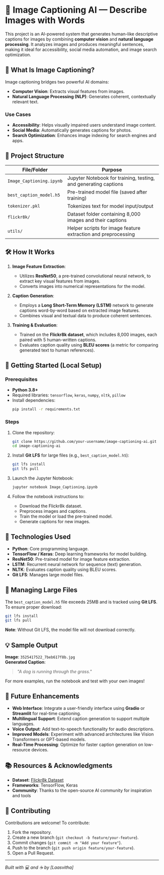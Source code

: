 # 🧠 Image Captioning AI — Describe Images with Words

This project is an AI-powered system that generates human-like descriptive captions for images by combining **computer vision** and **natural language processing**. It analyzes images and produces meaningful sentences, making it ideal for accessibility, social media automation, and image search optimization.

## 📸 What Is Image Captioning?

Image captioning bridges two powerful AI domains:
- **Computer Vision**: Extracts visual features from images.
- **Natural Language Processing (NLP)**: Generates coherent, contextually relevant text.

### Use Cases
- **Accessibility**: Helps visually impaired users understand image content.
- **Social Media**: Automatically generates captions for photos.
- **Search Optimization**: Enhances image indexing for search engines and apps.

## 🧰 Project Structure

| File/Folder             | Purpose                                                                 |
|-------------------------|-------------------------------------------------------------------------|
| `Image_Captioning.ipynb`| Jupyter Notebook for training, testing, and generating captions          |
| `best_caption_model.h5` | Pre-trained model file (saved after training)                           |
| `tokenizer.pkl`         | Tokenizes text for model input/output                                   |
| `flickr8k/`             | Dataset folder containing 8,000 images and their captions                |
| `utils/`                | Helper scripts for image feature extraction and preprocessing            |

## 🛠️ How It Works

1. **Image Feature Extraction**:
   - Utilizes **ResNet50**, a pre-trained convolutional neural network, to extract key visual features from images.
   - Converts images into numerical representations for the model.

2. **Caption Generation**:
   - Employs a **Long Short-Term Memory (LSTM)** network to generate captions word-by-word based on extracted image features.
   - Combines visual and textual data to produce coherent sentences.

3. **Training & Evaluation**:
   - Trained on the **Flickr8k dataset**, which includes 8,000 images, each paired with 5 human-written captions.
   - Evaluates caption quality using **BLEU scores** (a metric for comparing generated text to human references).

## 🚀 Getting Started (Local Setup)

### Prerequisites
- **Python 3.8+**
- Required libraries: `tensorflow`, `keras`, `numpy`, `nltk`, `pillow`
- Install dependencies:
  ```bash
  pip install -r requirements.txt
  ```

### Steps
1. Clone the repository:
   ```bash
   git clone https://github.com/your-username/image-captioning-ai.git
   cd image-captioning-ai
   ```

2. Install **Git LFS** for large files (e.g., `best_caption_model.h5`):
   ```bash
   git lfs install
   git lfs pull
   ```

3. Launch the Jupyter Notebook:
   ```bash
   jupyter notebook Image_Captioning.ipynb
   ```

4. Follow the notebook instructions to:
   - Download the Flickr8k dataset.
   - Preprocess images and captions.
   - Train the model or load the pre-trained model.
   - Generate captions for new images.

## 🧠 Technologies Used

- **Python**: Core programming language.
- **TensorFlow / Keras**: Deep learning frameworks for model building.
- **ResNet50**: Pre-trained model for image feature extraction.
- **LSTM**: Recurrent neural network for sequence (text) generation.
- **NLTK**: Evaluates caption quality using BLEU scores.
- **Git LFS**: Manages large model files.

## 📁 Managing Large Files

The `best_caption_model.h5` file exceeds 25MB and is tracked using **Git LFS**. To ensure proper download:
```bash
git lfs install
git lfs pull
```
**Note**: Without Git LFS, the model file will not download correctly.

## 💡 Sample Output

**Image**: `3525417522_7beb617f8b.jpg`  
**Generated Caption**:
> *"A dog is running through the grass."*

For more examples, run the notebook and test with your own images!

## 🧩 Future Enhancements

- **Web Interface**: Integrate a user-friendly interface using **Gradio** or **Streamlit** for real-time captioning.
- **Multilingual Support**: Extend caption generation to support multiple languages.
- **Voice Output**: Add text-to-speech functionality for audio descriptions.
- **Improved Models**: Experiment with advanced architectures like Vision Transformers or GPT-based models.
- **Real-Time Processing**: Optimize for faster caption generation on low-resource devices.

## 📚 Resources & Acknowledgments

- **Dataset**: [Flickr8k Dataset](https://github.com/jbrownlee/Datasets)
- **Frameworks**: TensorFlow, Keras
- **Community**: Thanks to the open-source AI community for inspiration and tools

## 🤝 Contributing

Contributions are welcome! To contribute:
1. Fork the repository.
2. Create a new branch (`git checkout -b feature/your-feature`).
3. Commit changes (`git commit -m "Add your feature"`).
4. Push to the branch (`git push origin feature/your-feature`).
5. Open a Pull Request.

---

*Built with 💻 and ☕ by [Laasvitha]*
